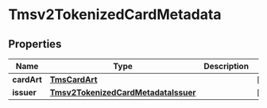 
# Tmsv2TokenizedCardMetadata

## Properties
Name | Type | Description | Notes
------------ | ------------- | ------------- | -------------
**cardArt** | [**TmsCardArt**](TmsCardArt.md) |  |  [optional]
**issuer** | [**Tmsv2TokenizedCardMetadataIssuer**](Tmsv2TokenizedCardMetadataIssuer.md) |  |  [optional]



